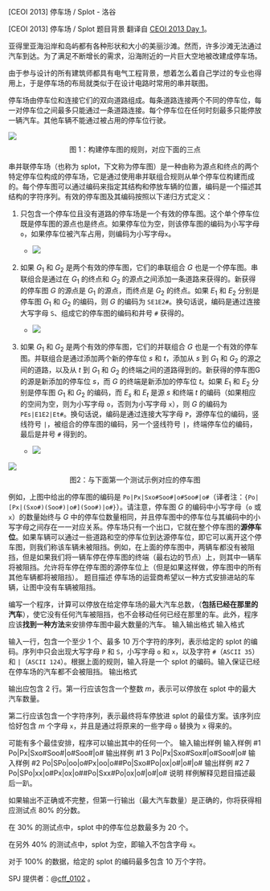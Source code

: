 



[CEOI 2013] 停车场 / Splot - 洛谷














[CEOI 2013] 停车场 / Splot
题目背景
翻译自 [CEOI 2013 Day 1](https://ceoi2013.hsin.hr/tasks/tasks_day1.pdf)。

亚得里亚海沿岸和岛屿都有各种形状和大小的美丽沙滩。然而，许多沙滩无法通过汽车到达。为了满足不断增长的需求，沿海附近的一片巨大空地被改建成停车场。

由于参与设计的所有建筑师都具有电气工程背景，想着怎么着自己学过的专业也得用上，于是停车场的布局就类似于在设计电路时常用的串并联图。

停车场由停车位和连接它们的双向道路组成。每条道路连接两个不同的停车位，每一对停车位之间最多只能通过一条道路连接。每个停车位在任何时刻最多只能停放一辆汽车。其他车辆不能通过被占用的停车位行驶。

![](https://cdn.luogu.com.cn/upload/image_hosting/j207s329.png)
$$\text{图 1：构建停车图的规则，对应下面的三点}$$

串并联停车场（也称为 splot，下文称为停车图）是一种由称为源点和终点的两个特定停车位构成的停车场，它是通过使用串并联组合规则从单个停车位构建而成的。每个停车图可以通过编码来指定其结构和停放车辆的位置，编码是一个描述其结构的字符序列。有效的停车图及其编码按照以下递归方式定义：

1. 只包含一个停车位且没有道路的停车场是一个有效的停车图。这个单个停车位既是停车图的源点也是终点。如果停车位为空，则该停车图的编码为小写字母 `o`，如果停车位被汽车占用，则编码为小写字母`x`。
   - ![](https://cdn.luogu.com.cn/upload/image_hosting/x6vficzn.png?x-oss-process=image/resize,m_lfit,h_170,w_225)

2. 如果 $G_1$ 和 $G_2$ 是两个有效的停车图，它们的串联组合 $G$ 也是一个停车图。串联组合是通过在 $G_1$ 的终点和 $G_2$ 的源点之间添加一条道路来获得的。新获得的停车图 $G$ 的源点是 $G_1$ 的源点，而终点是 $G_2$ 的终点。如果 $E_1$ 和 $E_2$ 分别是停车图 $G_1$ 和 $G_2$ 的编码，则 $G$ 的编码为 `SE1E2#`。换句话说，编码是通过连接大写字母 `S`、组成它的停车图的编码和井号 `#` 获得的。
   - ![](https://cdn.luogu.com.cn/upload/image_hosting/bzrozfho.png?x-oss-process=image/resize,m_lfit,h_340,w_450)

3. 如果 $G_1$ 和 $G_2$ 是两个有效的停车图，它们的并联组合 $G$ 也是一个有效的停车图。并联组合是通过添加两个新的停车位 $s$ 和 $t$，添加从 $s$ 到 $G_1$ 和 $G_2$ 的源之间的道路，以及从 $t$ 到 $G_1$ 和 $G_2$ 的终端之间的道路得到的。新获得的停车图G的源是新添加的停车位 $s$，而 $G$ 的终端是新添加的停车位 $t$。如果 $E_1$ 和 $E_2$ 分别是停车图 $G_1$ 和 $G_2$ 的编码，而 $E_s$ 和 $E_t$ 是源 $s$ 和终端 $t$ 的编码（如果相应的空间为空，则为小写字母 `o`，否则为小写字母 `x`），则 $G$ 的编码为 `PEs|E1E2|Et#`。换句话说，编码是通过连接大写字母 `P`，源停车位的编码，竖线符号 `|`，被组合的停车图的编码，另一个竖线符号 `|`，终端停车位的编码，最后是井号 `#` 得到的。
   - ![](https://cdn.luogu.com.cn/upload/image_hosting/czj2m8t8.png?x-oss-process=image/resize,m_lfit,h_340,w_450)

![](https://cdn.luogu.com.cn/upload/image_hosting/6gyst5bp.png)
$$\text{图2：与下面第一个测试示例对应的停车图}$$

例如，上图中给出的停车图的编码是 `Po|Px|Sxo#Soo#|o#Soo#|o#`（译者注：`{Po|[Px|(Sxo#)(Soo#)|o#](Soo#)|o#}`）。请注意，停车图 $G$ 的编码中小写字母（`o` 或 `x`）的数量始终与 $G$ 中的停车位数量相同，并且停车图中的停车位与其编码中的小写字母之间存在一一对应关系。停车场只有一个出口，它就在整个停车图的**源停车位**。如果车辆可以通过一些道路和空的停车位到达源停车位，即它可以离开这个停车图，则我们称该车辆未被阻挡。例如，在上面的停车图中，两辆车都没有被阻挡，但是如果我们将一辆车停在停车图的终端（最右边的节点）上，则其中一辆车将被阻挡。允许将车停在停车图的源停车位上（但是如果这样做，停车图中的所有其他车辆都将被阻挡）。
题目描述
停车场的运营商希望以一种方式安排进站的车辆，让图中没有车辆被阻挡。

编写一个程序，计算可以停放在给定停车场的最大汽车总数，（**包括已经在那里的汽车**），使它没有任何汽车被阻挡，也不会移动任何已经在那里的车。此外，程序应该**找到一种方法**来安排停车图中最大数量的汽车。
输入输出格式
输入格式

输入一行，包含一个至少 $1$ 个、最多 $10$ 万个字符的序列，表示给定的 splot 的编码。序列中只会出现大写字母 `P` 和 `S`，小写字母 `o` 和 `x`，以及字符 `#`（`ASCII 35`）和 `|`（`ASCII 124`）。根据上面的规则，输入将是一个 splot 的编码。输入保证已经在停车场的汽车都不会被阻挡。
输出格式

输出应包含 $2$ 行。第一行应该包含一个整数 $m$，表示可以停放在 splot 中的最大汽车数量。

第二行应该包含一个字符序列，表示最终将车停放进 splot 的最佳方案。该序列应恰好包含 $m$ 个字母 `x`，并且是通过将原来的一些字母 `o` 替换为 `x` 得来的。

可能有多个最佳安排，程序可以输出其中的任何一个。
输入输出样例
输入样例 #1
Po|Px|Sxo#Soo#|o#Soo#|o#
输出样例 #1
3
Po|Px|Sxo#Sox#|o#Soo#|o#
输入样例 #2
Po|SPo|oo|o#Px|oo|o##Po|Sxo#Po|ox|o#|o#|o#
输出样例 #2
7
Po|SPo|xx|o#Px|ox|o##Po|Sxx#Po|ox|o#|o#|o#
说明
样例解释见题目描述最后一趴。

如果输出不正确或不完整，但第一行输出（最大汽车数量）是正确的，你将获得相应测试点 $80\%$ 的分数。

在 $30\%$ 的测试点中，splot 中的停车位总数最多为 $20$ 个。

在另外 $40\%$ 的测试点中，splot 为空，即输入不包含字母 `x`。

对于 $100\%$ 的数据，给定的 splot 的编码最多包含 $10$ 万个字符。

SPJ 提供者：@[cff_0102](https://www.luogu.com.cn/user/542457) 。






